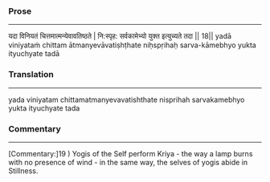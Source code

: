 ### Prose 
 --- 
यदा विनियतं चित्तमात्मन्येवावतिष्ठते |
नि:स्पृह: सर्वकामेभ्यो युक्त इत्युच्यते तदा || 18||
yadā viniyataṁ chittam ātmanyevāvatiṣhṭhate
niḥspṛihaḥ sarva-kāmebhyo yukta ityuchyate tadā

### Translation 
 --- 
yada viniyatam chittamatmanyevavatishthate nisprihah sarvakamebhyo yukta ityuchyate tada

### Commentary 
 --- 
[Commentary:]19 ) Yogis of the Self perform Kriya - the way a lamp burns with no presence of wind - in the same way, the selves of yogis abide in Stillness.